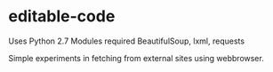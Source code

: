 # editable-code

Uses Python 2.7
Modules required BeautifulSoup, lxml, requests

Simple experiments in fetching from external sites using webbrowser.
